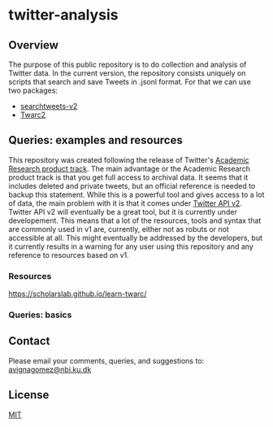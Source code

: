 # twitter-analysis

## Overview
The purpose of this public repository is to do collection and analysis of Twitter data.
In the current version, the repository consists uniquely on scripts that search and save Tweets in .jsonl format. 
For that we can use two packages:
  - [searchtweets-v2](https://pypi.org/project/searchtweets-v2/)
  - [Twarc2](https://twarc-project.readthedocs.io/en/latest/twarc2/)

## Queries: examples and resources
This repository was created following the release of Twitter's [Academic Research product track](https://developer.twitter.com/en/solutions/academic-research).
The main advantage or the Academic Research product track is that you get full access to archival data. 
It seems that it includes deleted and private tweets, but an official reference is needed to backup this statement.
While this is a powerful tool and gives access to a lot of data, the main problem with it is that it comes under [Twitter API v2](https://developer.twitter.com/en/docs/twitter-api/early-access).
Twitter API v2 will eventually be a great tool, but it is currently under developement.
This means that a lot of the resources, tools and syntax that are commonly used in v1 are, currently, either not as robuts or not accessible at all.
This might eventually be addressed by the developers, but it currently results in a warning for any user using this repository and any reference to resources based on v1.

### Resources
https://scholarslab.github.io/learn-twarc/

### Queries: basics

## Contact
Please email your comments, queries, and suggestions to: avignagomez@nbi.ku.dk

## License
[MIT](https://choosealicense.com/licenses/mit/)
